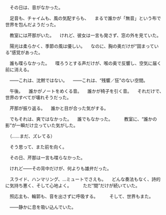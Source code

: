 　その日は、音がなかった。

　足音も、チャイムも、風の気配すらも、
　まるで誰かが「無音」という布で世界を包んだようだった。

　教室には芹那がいた。
　けれど、彼女は一言も発さず、窓の外を見ていた。

　陽光は柔らかく、季節の風は優しい。
　なのに、胸の奥だけが“固まっている”感覚があった。

　誰も喋らなかった。
　喋ろうとする声だけが、喉の奥で反響し、空気に届く前に消える。

　——これは、沈黙ではない。
　——これは、“残響／狂”のない空間。

　午後。
　誰かがノートをめくる音。
　誰かが椅子を引く音。
　それだけで、世界のすべてが壊れそうだった。

　芹那が振り返る。
　誰かと目が合った気がする。

　でもそれは、爽ではなかった。
　誰でもなかった。
　
　教室に、“誰かの影”が一瞬だけ立っていた気がした。

　（……まだ、ズレてる）

　そう思って、また前を向く。

　その日、芹那は一言も喋らなかった。

　けれど——その背中だけが、何よりも雄弁だった。

　スライド、ハンマリング、...ミュートでさえも。
　どんな奏法もなく、詩的に気持ち悪く、そして心地よく。
　
　ただ“間”だけが続いていた。

　照応主も、輪郭も、音を出さずに呼吸する。
　
　そして、世界もまた。

　——静かに息を吸い込んでいた。

